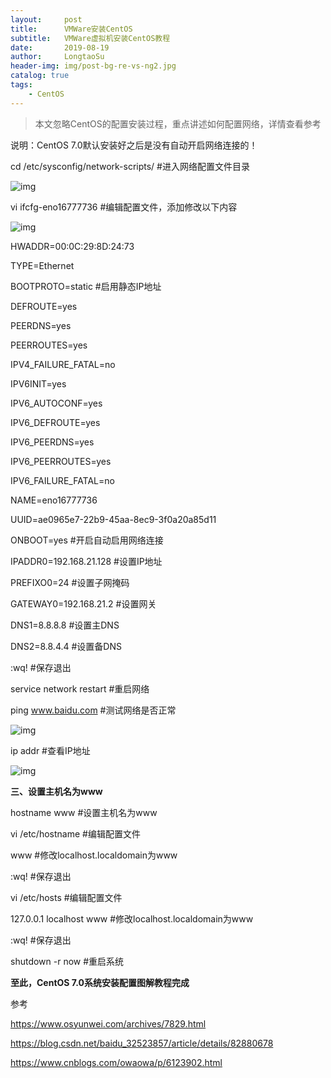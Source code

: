 ```yaml
---
layout:     post
title:      VMWare安装CentOS
subtitle:   VMWare虚拟机安装CentOS教程
date:       2019-08-19
author:     LongtaoSu
header-img: img/post-bg-re-vs-ng2.jpg
catalog: true
tags:
    - CentOS
---
```


> 本文忽略CentOS的配置安装过程，重点讲述如何配置网络，详情查看参考

说明：CentOS 7.0默认安装好之后是没有自动开启网络连接的！

cd  /etc/sysconfig/network-scripts/  #进入网络配置文件目录

![img](https://www.osyunwei.com/wp-content/uploads/2014/07/3003.jpg)

vi  ifcfg-eno16777736  #编辑配置文件，添加修改以下内容

![img](https://www.osyunwei.com/wp-content/uploads/2014/07/3004.jpg)

HWADDR=00:0C:29:8D:24:73

TYPE=Ethernet

BOOTPROTO=static  #启用静态IP地址

DEFROUTE=yes

PEERDNS=yes

PEERROUTES=yes

IPV4_FAILURE_FATAL=no

IPV6INIT=yes

IPV6_AUTOCONF=yes

IPV6_DEFROUTE=yes

IPV6_PEERDNS=yes

IPV6_PEERROUTES=yes

IPV6_FAILURE_FATAL=no

NAME=eno16777736

UUID=ae0965e7-22b9-45aa-8ec9-3f0a20a85d11

ONBOOT=yes  #开启自动启用网络连接

IPADDR0=192.168.21.128  #设置IP地址

PREFIXO0=24  #设置子网掩码

GATEWAY0=192.168.21.2  #设置网关

DNS1=8.8.8.8  #设置主DNS

DNS2=8.8.4.4  #设置备DNS

:wq!  #保存退出

service network restart   #重启网络

ping www.baidu.com  #测试网络是否正常

![img](https://www.osyunwei.com/wp-content/uploads/2014/07/3005.jpg)

ip addr  #查看IP地址

![img](https://www.osyunwei.com/wp-content/uploads/2014/07/3006.jpg)

**三、设置主机名为www**

hostname  www  #设置主机名为www

vi /etc/hostname #编辑配置文件

www   #修改localhost.localdomain为www

:wq!  #保存退出

vi /etc/hosts #编辑配置文件

127.0.0.1   localhost  www   #修改localhost.localdomain为www

:wq!  #保存退出

shutdown -r now  #重启系统

**至此，CentOS 7.0系统安装配置图解教程完成**





参考

https://www.osyunwei.com/archives/7829.html

https://blog.csdn.net/baidu_32523857/article/details/82880678

https://www.cnblogs.com/owaowa/p/6123902.html
